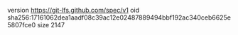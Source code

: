 version https://git-lfs.github.com/spec/v1
oid sha256:17161062dea1aadf08c39ac12e02487889494bbf192ac340ceb6625e5807fce0
size 2147
